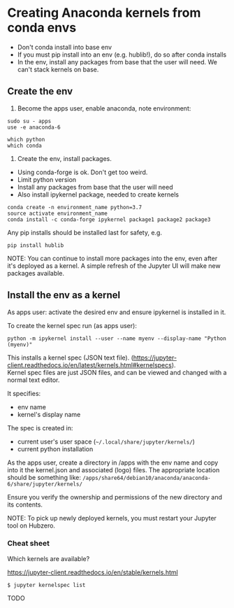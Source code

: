 # Creating Anaconda kernels from conda envs

* Don't conda install into base env
* If you must pip install into an env (e.g. hublib!), do so after conda installs
* In the env, install any packages from base that the user will need. We can't stack kernels on base.

## Create the env

1. Become the apps user, enable anaconda, note environment:

```
sudo su - apps
use -e anaconda-6

which python
which conda
```

1. Create the env, install packages. 

* Using conda-forge is ok. Don't get too weird.
* Limit python version
* Install any packages from base that the user will need
* Also install ipykernel package, needed to create kernels 

```
conda create -n environment_name python=3.7 
source activate environment_name
conda install -c conda-forge ipykernel package1 package2 package3
```

Any pip installs should be installed last for safety, e.g.

```
pip install hublib
```

NOTE: You can continue to install more packages into the env, even after it's deployed as a kernel. 
A simple refresh of the Jupyter UI will make new packages available.

## Install the env as a kernel

As apps user: activate the desired env and ensure ipykernel is installed in it. 

To create the kernel spec run (as apps user):

`python -m ipykernel install --user --name myenv --display-name "Python (myenv)"`

This installs a kernel spec (JSON text file).
(https://jupyter-client.readthedocs.io/en/latest/kernels.html#kernelspecs).  
Kernel spec files are just JSON files, and can be viewed and changed with a normal text editor.

It specifies:

* env name 
* kernel's display name 

The spec is created in:

* current user's user space (`~/.local/share/jupyter/kernels/`)
* current python installation

As the apps user, create a directory in /apps with the env name and copy into it the kernel.json and associated
(logo) files. The appropriate location should be something like:
`/apps/share64/debian10/anaconda/anaconda-6/share/jupyter/kernels/`

Ensure you verify the ownership and permissions of the new directory and its contents.

NOTE: To pick up newly deployed kernels, you must restart your Jupyter tool on Hubzero.

### Cheat sheet

Which kernels are available?

https://jupyter-client.readthedocs.io/en/stable/kernels.html

`$ jupyter kernelspec list`

TODO
